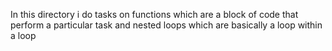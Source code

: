 In this directory i do tasks on functions which are a block of code that perform a particular task and nested loops which are basically a loop within a loop
